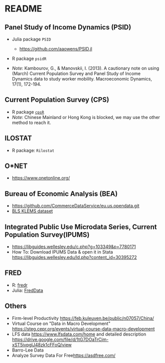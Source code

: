 # README

## Panel Study of Income Dynamics (PSID) 
- Julia package `PSID`
    - https://github.com/aaowens/PSID.jl
- R package `psidR`

- _Note_: Kambourov, G., & Manovskii, I. (2013). A cautionary note on using (March) Current Population Survey and Panel Study of Income Dynamics data to study worker mobility. Macroeconomic Dynamics, 17(1), 172-194.


## Current Population Survey (CPS)
- R package [`cpsR`](https://github.com/matt-saenz/cpsR)
- _Note_: Chinese Mainland or Hong Kong is blocked, we may use the other method to reach it. 


## ILOSTAT
- R package: `Rilostat`

## O*NET
- <https://www.onetonline.org/>


## Bureau of Economic Analysis (BEA)
- <https://github.com/CommerceDataService/eu.us.opendata.git>
- [BLS KLEMS dataset](https://www.bea.gov/data/special-topics/integrated-industry-level-production-account-klems)


## Integrated Public Use Microdata Series, Current Population Survey(IPUMS)
- <https://libguides.wellesley.edu/c.php?g=103349&p=7780171>
- How To: Download IPUMS Data & open it in Stata <https://libguides.wellesley.edu/ld.php?content_id=30395272>



## FRED 
- R: [fredr](https://cran.r-project.org/web/packages/fredr/vignettes/fredr.html)
- Julia: [FredData](https://docs.juliahub.com/FredData/SEoaS/0.4.0/)


## Others
- Firm-level Productivity <https://feb.kuleuven.be/public/n07057/China/> 
- Virtual Course on "Data in Macro Development" <https://steg.cepr.org/events/virtual-course-data-macro-development>
- LFS data <https://www.lfsdata.com/home> and detailed description <https://drive.google.com/file/d/1tG7DOaTrCjm-xST5ivpglJ48zk1cFFoQ/view>
- Barro-Lee Data
- Analyze Survey Data For Free<https://asdfree.com/>